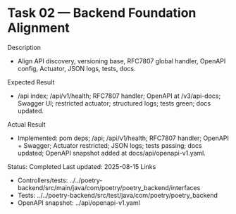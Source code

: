 <!--
File: 02-backend-foundation.md
Purpose: Task log for backend foundation (API discovery, RFC7807, OpenAPI, Actuator, logs, tests).
All Rights Reserved. Arodi Emmanuel
-->
# Task 02 — Backend Foundation Alignment

Description
- Align API discovery, versioning base, RFC7807 global handler, OpenAPI config, Actuator, JSON logs, tests, docs.

Expected Result
- /api index; /api/v1/health; RFC7807 handler; OpenAPI at /v3/api-docs; Swagger UI; restricted actuator; structured logs; tests green; docs updated.

Actual Result
- Implemented: pom deps; /api; /api/v1/health; RFC7807 handler; OpenAPI + Swagger; Actuator restricted; JSON logs; tests passing; docs updated; OpenAPI snapshot added at docs/api/openapi-v1.yaml.

Status: Completed
Last updated: 2025-08-15
Links
- Controllers/tests: ../../poetry-backend/src/main/java/com/poetry/poetry_backend/interfaces
- Tests: ../../poetry-backend/src/test/java/com/poetry/poetry_backend
- OpenAPI snapshot: ../api/openapi-v1.yaml
